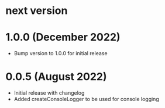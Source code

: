 # next version

# 1.0.0 (December 2022)

- Bump version to 1.0.0 for initial release

# 0.0.5 (August 2022)

- Initial release with changelog
- Added createConsoleLogger to be used for console logging
